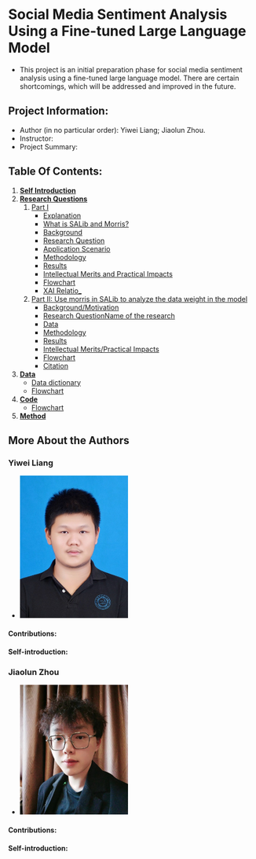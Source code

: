 # Social Media Sentiment Analysis Using a Fine-tuned Large Language Model
- This project is an initial preparation phase for social media sentiment analysis using a fine-tuned large language model. There are certain shortcomings, which will be addressed and improved in the future.
## Project Information:
- Author (in no particular order): Yiwei Liang; Jiaolun Zhou.
- Instructor:
- Project Summary:
## Table Of Contents:
1. [**Self Introduction**](#self-introduction)
2. [**Research Questions**](./[Research_questions](https://github.com/YWDDLiang/llm_research/tree/main/Research_questions#research-questions))
   1. [Part I](./Literature/#Literature)
      - [Explanation](./Literature/#Literature)
      - [What is SALib and Morris?](./Literature/#Literature)
      - [Background](./Literature/#Literature)
      - [Research Question](./Literature/#Literature)
      - [Application Scenario](./Literature/#Literature)
      - [Methodology](./Literature/#Literature)
      - [Results](./Literature/#Literature)
      - [Intellectual Merits and Practical Impacts](./Literature/#Literature)
      - [Flowchart](./Literature/#Literature)
      - [XAI Relatio_](./Literature/#Literature)
   2. [Part II: Use morris in SALib to analyze the data weight in the model](./Literature/#My-research)
      - [Background/Motivation](./Literature/#My-research)
      - [Research QuestionName of the research](./Literature/#My-research)
      - [Data](./Literature/#My-research)
      - [Methodology](./Literature/#My-research)
      - [Results](./Literature/#My-research)
      - [Intellectual Merits/Practical Impacts](./Literature/#My-research)
      - [Flowchart](./Literature/#My-research)
      - [Citation](./Literature/#My-research)
3. [**Data**](./Data)
   - [Data dictionary](./Data/#Data-dictionary)
   - [Flowchart](./Data/#abstract)
4. [**Code**](./Code)
   - [Flowchart](./Code/#abstract)
5. [**Method**](./Method)


## More About the Authors
### Yiwei Liang
- <img src="Author/Yiwei.jpg" alt="Yiwei" width="220"/>
#### Contributions:
#### Self-introduction:
### Jiaolun Zhou
- <img src="Author/Jiaolun.jpg" alt="Yiwei" width="220"/>
#### Contributions:
#### Self-introduction:
